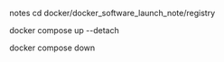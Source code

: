 notes
cd docker/docker_software_launch_note/registry

docker compose up --detach

docker compose down
